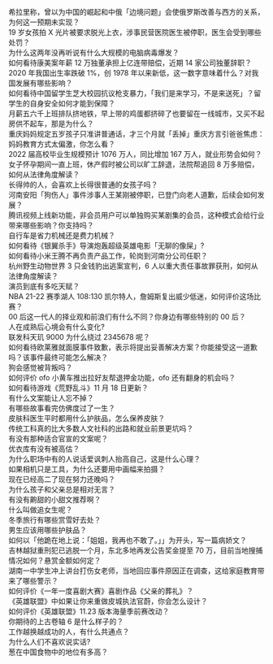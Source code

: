 希拉里称，曾以为中国的崛起和中俄「边境问题」会使俄罗斯改善与西方的关系，为何这一预期未实现？  
19 岁女孩拍 X 光片被要求脱光上衣，涉事民营医院医生被停职，医生会受到哪些处罚？  
为什么这两年没再听说有什么大规模的电脑病毒爆发？  
如何看待康美案年薪 12 万独董承担上亿连带赔偿，近期 14 家公司独董辞职？  
2020 年我国出生率跌破 1%，创 1978 年以来新低，这一数字意味着什么？对我国发展有哪些影响？  
如何看待中国留学生芝大校园抗议枪支暴力，「我们是来学习，不是来送死」？留学生的自身安全如何才能到保障？  
月薪五六千上班排队挤地铁，早上带的鸡蛋都挤碎了也要留在一线城市，又买不起房供不起车，那是为什么？  
重庆妈妈规定五岁孩子只准讲普通话，才三个月就「丢掉」重庆方言引爸爸焦虑：妈妈教育方式太偏激，你怎么看？  
2022 届高校毕业生规模预计 1076 万人，同比增加 167 万人，就业形势会如何？  
女子怀孕期间一直上班，休产假时被公司以旷工辞退，法院帮追回 8 万多赔偿，如何从法律角度解读？  
长得帅的人，会喜欢上长得很普通的女孩子吗？  
河南安阳「狗伤人」事件涉事人王某刚被停职，已登门向老人道歉，后续会如何发展？  
腾讯视频上线新功能，非会员用户可以单独购买某剧集的会员，这种模式会给行业带来哪些影响？你支持吗？  
自行车是省力机械还是费力机械？  
如何看待《银翼杀手》导演炮轰超级英雄电影「无聊的像屎」?  
如何看待小米王腾不再负责产品工作，轮岗到河南分公司任职？  
杭州野生动物世界 3 只金钱豹出逃案宣判，6 人以重大责任事故罪获刑，如何从法律角度解读？  
演员到底有多吃天赋？  
NBA 21-22 赛季湖人 108:130 凯尔特人，詹姆斯复出威少低迷，如何评价这场比赛？  
00 后这一代人的择业观和前浪们有什么不同？你身边有哪些特别的 00 后？  
人在成熟后心境会有什么变化?  
联发科天玑 9000 为什么绕过 2345678 呢？  
如何看待欧莱雅就面膜事件致歉，表示将提出妥善解决方案？你能接受这一道歉吗？该事件最终可能怎么解决？  
狗会感觉被背叛吗？  
如何评价 ofo 小黄车推出拉好友帮退押金功能，ofo 还有翻身的机会吗？  
如何看待游戏《荒野乱斗》11 月 18 日更新？  
有什么文案能让人忘不掉？  
有哪些故事看完仿佛度过了一生？  
皮肤科医生平时都用什么护肤品，怎么保养皮肤？  
传统工科真的比大多数人文社科的出路和就业前景更坑吗？  
有没有那种适合官宣的文案呢？  
优衣库有没有被高估？  
为什么职场中有的人说话爱讽刺人抬高自己，这是什么心理？  
如果相机只是工具，为什么还要用中画幅来拍摄？  
现在已经高二了现在努力还晚吗？  
为什么孩子和父亲总是相对无言？  
有没有齁甜的小甜文推荐啊？  
什么叫做追女生呢？  
冬季旅行有哪些赏雪好去处？  
男生应该用哪些护肤品？  
如何以「他跪在地上说：「姐姐，我再也不敢了。」」为开头，写一篇病娇文？  
吉林越狱重刑犯已逃脱一个月，东北多地再发公告奖金提至 70 万，目前当地搜捕情况如何？悬赏金额如何定？  
湖南一中学生冲上讲台打伤女老师，当地回应事件原因正在调查，这给家庭教育带来了哪些警示？  
如何评价《一年一度喜剧大赛》喜剧作品《父亲的葬礼》？  
《英雄联盟》中如果让你来重做皮城执法官蔚，你会怎么设计？  
如何评价《英雄联盟》11.23 版本海量季前赛改动？  
你期待的上古卷轴 6 是什么样子的？  
工作越换越成功的人，有什么共通点？  
为什么人们不喜欢说实话?  
葱在中国食物中的地位有多高？  
